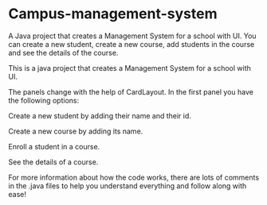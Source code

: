 # Campus-management-system

A Java project that creates a Management System for a school with UI. You can create a new student, create a new course, add students in the course and see the details of the course.

This is a java project that creates a Management System for a school with UI.

The panels change with the help of CardLayout. In the first panel you have the following options:

Create a new student by adding their name and their id.

Create a new course by adding its name.

Enroll a student in a course.

See the details of a course.

For more information about how the code works, there are lots of comments in the .java files to help you understand everything and follow along with ease!
